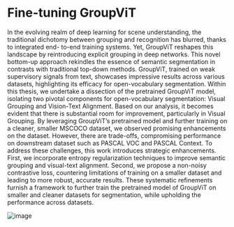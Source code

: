 # Fine-tuning GroupViT
In the evolving realm of deep learning for scene understanding, the traditional
dichotomy between grouping and recognition has blurred, thanks to integrated end-
to-end training systems. Yet, GroupViT reshapes this landscape by reintroducing
explicit grouping in deep networks. This novel bottom-up approach rekindles the
essence of semantic segmentation in contrasts with traditional top-down methods.
GroupViT, trained on weak supervisory signals from text, showcases impressive results
across various datasets, highlighting its efficacy for open-vocabulary segmentation.
Within this thesis, we undertake a dissection of the pretrained GroupViT model,
isolating two pivotal components for open-vocabulary segmentation: Visual Grouping
and Vision-Text Alignment. Based on our analysis, it becomes evident that there is
substantial room for improvement, particularly in Visual Grouping. By leveraging
GroupViT’s pretrained model and further training on a cleaner, smaller MSCOCO
dataset, we observed promising enhancements on the dataset. However, there are
trade-offs, compromising performance on downstream dataset such as PASCAL VOC
and PASCAL Context.
To address these challenges, this work introduces strategic enhancements. First,
we incorporate entropy regularization techniques to improve semantic grouping and
visual-text alignment. Second, we propose a non-noisy contrastive loss, countering
limitations of training on a smaller dataset and leading to more robust, accurate
results.
These systematic refinements furnish a framework to further train the pretrained
model of GroupViT on smaller and cleaner datasets for segmentation, while upholding
the performance across datasets.


![image](https://github.com/user-attachments/assets/5b55b38d-88a2-4754-9cda-94b45e68e517)
